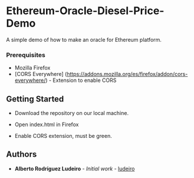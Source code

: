 # Ethereum-Oracle-Diesel-Price-Demo

A simple demo of how to make an oracle for Ethereum platform.

### Prerequisites

 * Mozilla Firefox
 * [CORS Everywhere] (https://addons.mozilla.org/es/firefox/addon/cors-everywhere/) - Extension to enable CORS

## Getting Started

 - Download the repository on our local machine.

 - Open index.html in Firefox

 - Enable CORS extension,  must be green.

 ## Authors

* **Alberto Rodríguez Ludeiro** - *Initial work* - [ludeiro](https://github.com/ludeiro)

